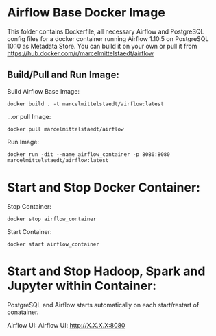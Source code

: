 # Airflow Base Docker Image
This folder contains Dockerfile, all necessary Airflow and PostgreSQL config files  for a docker container running Airflow 1.10.5 on PostgreSQL 10.10 as Metadata Store. You can build it on your own or pull it from https://hub.docker.com/r/marcelmittelstaedt/airflow

## Build/Pull and Run Image:

Build Airflow Base Image:
```
docker build . -t marcelmittelstaedt/airflow:latest
```

...or pull Image:
```
docker pull marcelmittelstaedt/airflow
```

Run Image:
```
docker run -dit --name airflow_container -p 8080:8080 marcelmittelstaedt/airflow:latest
```

# Start and Stop Docker Container:
Stop Container:
```
docker stop airflow_container
```

Start Container:
```
docker start airflow_container
```

# Start and Stop Hadoop, Spark and Jupyter within Container:

PostgreSQL and Airflow starts automatically on each start/restart of conatainer.

Airflow UI: Airflow UI: http://X.X.X.X:8080


